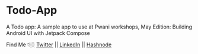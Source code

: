 # Todo-App
A Todo app: A sample app to use at Pwani workshops, May Edition: Building Android UI with Jetpack Compose


Find Me 👇🏼
[Twitter](https://twitter.com/B__Kinya) || [LinkedIn](www.linkedin.com/in/beatrice-kinya-93) || [Hashnode](https://kinya.hashnode.dev)
